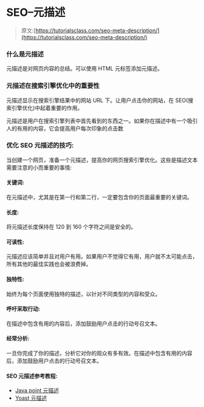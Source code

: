 # SEO–元描述

> 原文:[https://tutorialsclass.com/seo-meta-description/](https://tutorialsclass.com/seo-meta-description/)

### 什么是元描述

元描述是对网页内容的总结。可以使用 HTML 元标签添加元描述。

### 元描述在搜索引擎优化中的重要性

元描述显示在搜索引擎结果中的网站 URL 下。让用户点击你的网站，在 SEO(搜索引擎优化)中起着重要的作用。

元描述是用户在搜索引擎列表中首先看到的东西之一。如果你在描述中有一个吸引人的有用的内容，它会提高用户每次印象的点击数

### 优化 SEO 元描述的技巧:

当创建一个网页，准备一个元描述，提高你的网页搜索引擎优化。这些是描述文本需要注意的小而重要的事情:

#### 关键词:

在元描述中，尤其是在第一行和第二行，一定要包含你的页面最重要的关键词。

#### 长度:

将元描述长度保持在 120 到 160 个字符之间是安全的。

#### 可读性:

元描述应该简单并且对用户有用。如果用户不觉得它有用，用户就不太可能点击，所有其他的最佳实践也会被浪费掉。

#### 独特性:

始终为每个页面使用独特的描述，以针对不同类型的内容和受众。

#### 呼吁采取行动:

在描述中包含有用的内容后，添加鼓励用户点击的行动号召文本。

#### 经常分析:

一旦你完成了你的描述，分析它对你的观众有多有效。在描述中包含有用的内容后，添加鼓励用户点击的行动号召文本。

#### SEO 元描述参考教程:

*   [Java point 元描述](https://www.javatpoint.com/seo-meta-description)
*   [Yoast 元描述](https://yoast.com/meta-descriptions/)